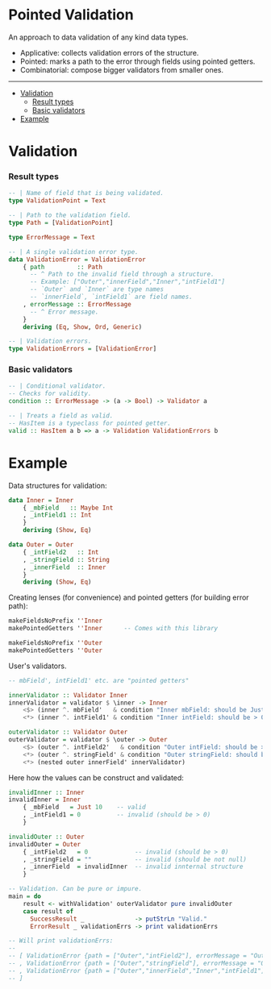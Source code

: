 # Pointed Validation

An approach to data validation of any kind data types.
- Applicative: collects validation errors of the structure.
- Pointed: marks a path to the error through fields using pointed getters.
- Combinatorial: compose bigger validators from smaller ones.

---

- [Validation](#Validation)
  - [Result types](#Result-types)
  - [Basic validators](#Basic-validators)
- [Example](#Example)

# Validation

### Result types

```haskell
-- | Name of field that is being validated.
type ValidationPoint = Text

-- | Path to the validation field.
type Path = [ValidationPoint]

type ErrorMessage = Text

-- | A single validation error type.
data ValidationError = ValidationError
    { path         :: Path
      -- ^ Path to the invalid field through a structure.
      -- Example: ["Outer","innerField","Inner","intField1"]
      -- `Outer` and `Inner` are type names
      -- `innerField`, `intField1` are field names.
    , errorMessage :: ErrorMessage
      -- ^ Error message.
    }
    deriving (Eq, Show, Ord, Generic)

-- | Validation errors.
type ValidationErrors = [ValidationError]
```

### Basic validators

```haskell
-- | Conditional validator.
-- Checks for validity.
condition :: ErrorMessage -> (a -> Bool) -> Validator a

-- | Treats a field as valid.
-- HasItem is a typeclass for pointed getter.
valid :: HasItem a b => a -> Validation ValidationErrors b
```

# Example

Data structures for validation:

```haskell
data Inner = Inner
    { _mbField   :: Maybe Int
    , _intField1 :: Int
    }
    deriving (Show, Eq)

data Outer = Outer
    { _intField2   :: Int
    , _stringField :: String
    , _innerField  :: Inner
    }
    deriving (Show, Eq)
```

Creating lenses (for convenience) and pointed getters (for building error path):

```haskell
makeFieldsNoPrefix ''Inner
makePointedGetters ''Inner      -- Comes with this library

makeFieldsNoPrefix ''Outer
makePointedGetters ''Outer
```

User's validators.

```haskell
-- mbField', intField1' etc. are "pointed getters"

innerValidator :: Validator Inner
innerValidator = validator $ \inner -> Inner
    <$> (inner ^. mbField'   & condition "Inner mbField: should be Just a" isJust)
    <*> (inner ^. intField1' & condition "Inner intField: should be > 0" (> 0))

outerValidator :: Validator Outer
outerValidator = validator $ \outer -> Outer
    <$> (outer ^. intField2'   & condition "Outer intField: should be > 0" (> 0))
    <*> (outer ^. stringField' & condition "Outer stringField: should be not empty" (not . null))
    <*> (nested outer innerField' innerValidator)
```

Here how the values can be construct and validated:

```haskell
invalidInner :: Inner
invalidInner = Inner
    { _mbField   = Just 10    -- valid
    , _intField1 = 0          -- invalid (should be > 0)
    }

invalidOuter :: Outer
invalidOuter = Outer
    { _intField2   = 0             -- invalid (should be > 0)
    , _stringField = ""            -- invalid (should be not null)
    , _innerField  = invalidInner  -- invalid innternal structure
    }

-- Validation. Can be pure or impure.
main = do
    result <- withValidation' outerValidator pure invalidOuter
    case result of
      SuccessResult _              -> putStrLn "Valid."
      ErrorResult _ validationErrs -> print validationErrs

-- Will print validationErrs:
--
-- [ ValidationError {path = ["Outer","intField2"], errorMessage = "Outer intField: should be > 0"}
-- , ValidationError {path = ["Outer","stringField"], errorMessage = "Outer stringField: should be not empty"}
-- , ValidationError {path = ["Outer","innerField","Inner","intField1"], errorMessage = "Inner intField: should be > 0"}
-- ]
```

